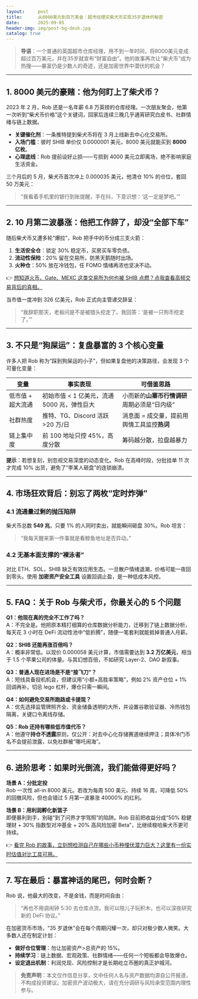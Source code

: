 ```yaml
---
layout:     post
title:      从8000美元到百万美金：超市经理买柴犬币实现35岁退休的秘密
date:       2025-09-05
header-img: img/post-bg-desk.jpg
catalog: true
---
```


> **导语**：一个普通的英国超市仓库经理，用不到一年时间，将8000美元变成超过百万美元，并在35岁就宣布“财富自由”。他的故事再次让“柴犬币”成为热搜——暴富仍是少数人的奇迹，还是加密世界中潜伏的机会？

---

## 1. 8000 美元的豪赌：他为何盯上了柴犬币？

2023 年 2 月，Rob 还是一名年薪 6.8 万英镑的仓库经理。一次朋友聚会，他第一次听到“柴犬币价格”这个关键词，回家后连续三晚几乎通宵研究白皮书、社群情绪与链上数据。

- **关键催化剂**：一条推特提到柴犬币将在 3 月上线新去中心化交易所。  
- **入场门槛**：彼时 SHIB 单价仅 0.0000001 美元，8000 美元就能买到 **8000 亿枚**。  
- **心理底线**：Rob 提前设好止损——亏损到 4000 美元立即离场，绝不影响家庭生活资金。

三个月后的 5 月，柴犬币首次冲上 0.000035 美元，他清仓 10% 的仓位，套回 50 万美元：  
> “我看着手机里的银行到账提醒，手在抖，下意识想：‘这一定是梦吧。’”

---

## 2. 10 月第二波暴涨：他把工作辞了，却没“全部下车”

随后柴犬币又遭多轮“爆拉”，Rob 把手中的币分成三支火箭：

1. **生活安全仓**：锁定 30% 稳定币，买房买车零负债。  
2. **流动性保险**：20% 留在交易所，防黑天鹅随时出场。  
3. **火种仓**：50% 放在冷钱包，任 FOMO 情绪再浓也坚决不动。

👉 [想知道火币、Gate、MEXC 这类交易所为何也被 SHIB 点燃？点我查看高频交易背后的真相。](https://okxdog.com/)

当市值一度冲到 326 亿美元，Rob 正式向主管递交辞呈：

> “我辞职那天，老板问是不是被猎头挖走了。我回答：‘是被一只狗币挖走了。’”

---

## 3. 不只是“狗屎运”：复盘暴富的 3 个核心变量

许多人把 Rob 称为“踩到狗屎运的小子”，但如果复盘他的决策路径，会发现 3 个可量化变量：

| 变量        | 事实表现                              | 可借鉴思路                                  |
|-------------|---------------------------------------|---------------------------------------------|
| 低市值 + 超大流通 | 初始市值 < 1 亿美元，流通 5000 兆，弹性巨大 | 小而新的**山寨币行情调研**周期必须是“日内级” |
| 社群热度     | 推特、TG、Discord 活跃 >20 万/日       | 消息面 = 成交量，提前用舆情工具监控**热词**  |
| 链上集中度   | 前 100 地址只控 45%，高度分散         | 筹码越分散，拉盘越暴力                      |

**提示**：若想复刻，别忽视交易深度的动态变化。Rob 在高峰时段，分批挂单 11 次才完成 10% 出货，避免了“李某人砸盘”的连锁崩溃。

---

## 4. 市场狂欢背后：别忘了两枚“定时炸弹”

### 4.1 流通量过剩的抛压陷阱
柴犬币总数 **549 兆**，只要 1% 的人同时卖出，就能瞬间砸盘 30%。Rob 坦言：  
> “我每天醒来第一件事就是看鲸鱼地址是否异动。”

### 4.2 无基本面支撑的“裸泳者”
对比 ETH、SOL，SHIB 缺乏有效应用生态。一旦散户情绪退潮，价格可能一夜回到零头。使用 **加密资产安全工具** 设置回调止盈，是一种低成本风控。

---

## 5. FAQ：关于 Rob 与柴犬币，你最关心的 5 个问题

**Q1：他现在真的完全不工作了吗？**  
A：不完全是。他把原本精打细算的仓库数据分析能力，迁移到了链上数据分析，每天花 3 小时在 DeFi 流动性池中“低折腾”，随便一笔套利就能抵掉普通人月薪。

**Q2：SHIB 还能再涨百倍吗？**  
A：概率非常低。以现价 0.000058 美元计算，市值需要达到 **3.2 万亿美元**，相当于 1.5 个苹果公司的体量。与其幻想百倍，不如研究 Layer-2、DAO 新叙事。

**Q3：普通人现在进场是不是“接飞刀”？**  
A：短线具备投机机会，但建议用“小额+高胜率策略”，例如 2% 资产仓位 + 1% 回调再补。切忌 lego 杠杆，爆仓只需一瞬间。

**Q4：如何避免交易所跑路或卡提现？**  
A：优先选择监管牌照齐全、资金储备透明的大所，并设置谷歌验证器、冷热钱包隔离，关键口令离线存储。

**Q5：Rob 还持有哪些低市值代币？**  
A：他遵守**持仓不透露**原则，仅公开：对去中心化存储赛道继续押注；具体冷门币名不会提前泄露，以免社群被“哪吒闹海”。

---

## 6. 进阶思考：如果时光倒流，我们能做得更好吗？

**场景 A：分批定投**  
Rob 一次性 all-in 8000 美元。若改为每周 500 美元、持续 16 周，可降低 50% 的回撤风险，但也会错过 5 月第一波暴涨 40000% 的红利。

**场景 B：用利润孵化新篮子**  
即便暴利到手，别碰“到了问界才学驾照”的陷阱。Rob 目前把收益分成“50% 稳健理财 + 30% 指数型对冲基金 + 20% 高风险加密 Beta”，比继续梭哈柴犬币更可持续。

👉 [看完 Rob 的故事，立刻想检测自己在哪些小币种埋伏潜力巨大？这里有一份实时估值对比工具可用。](https://okxdog.com/)

---

## 7. 写在最后：暴富神话的尾巴，何时会断？

Rob 说，他最大的改变，不是金钱，而是时间自由：  
> “再也不用调闹钟 5:30 去仓库点货。我可以陪儿子玩积木，也可以深夜研究新的 DeFi 协议。”

在加密货币市场，“35 岁退休”会在每个周期闪耀一次，却只对极少数人微笑。大多数人还在制定计划：  
- **做好仓位管理**：勿让加密资产>总资产的 15%。  
- **持续学习**：链上数据、宏观政策、社群情绪——任何一个短板都会导致爆仓。  
- **设定退出机制**：利润兑现、风险控制才是长期屹立币圈的真正护城河。

> **免责声明**：本文仅作信息分享，文中任何人名与资产数据均源自公开报道，不构成投资建议。加密资产波动极大，请在充分调研与风险承受范围内理性参与。